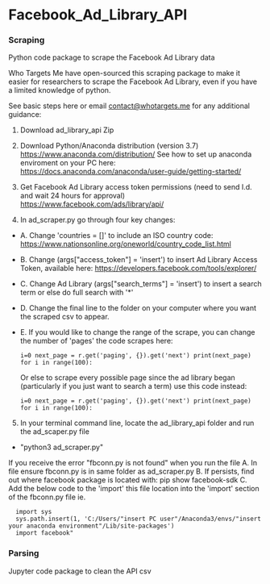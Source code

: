 # Facebook_Ad_Library_API

### Scraping
Python code package to scrape the Facebook Ad Library data

Who Targets Me have open-sourced this scraping package to make it easier for researchers to scrape the Facebook Ad Library, even if you have a limited knowledge of python.

See basic steps here or email contact@whotargets.me for any additional guidance:

1. Download ad_library_api Zip

2. Download Python/Anaconda distribution (version 3.7)
https://www.anaconda.com/distribution/
See how to set up anaconda enviroment on your PC here: https://docs.anaconda.com/anaconda/user-guide/getting-started/

3. Get Facebook Ad Library access token permissions (need to send I.d. and wait 24 hours for approval)
https://www.facebook.com/ads/library/api/

  
4. In ad_scraper.py go through four key changes:
- A. Change 'countries = []' to include an ISO country code: https://www.nationsonline.org/oneworld/country_code_list.html
- B. Change (args["access_token"] = 'insert') to insert Ad Library Access Token, available here:  https://developers.facebook.com/tools/explorer/
- C. Change Ad Library (args["search_terms"] = 'insert') to insert a search term or else do full search with '*'
- D. Change the final line to the folder on your computer where you want the scraped csv to appear.
- E. If you would like to change the range of the scrape, you can change the number of 'pages' the code scrapes here:

     `i=0
        next_page = r.get('paging', {}).get('next')
        print(next_page)
        for i in range(100):`

  Or else to scrape every possible page since the ad library began (particularly if you just want to search a term) use this code instead:
  
   `i=0
      next_page = r.get('paging', {}).get('next')
      print(next_page)
      for i in range(100):`


5. In your terminal command line, locate the ad_library_api folder and run the ad_scaper.py file
- "python3 ad_scraper.py"

 If you receive the error "fbconn.py is not found" when you run the file 
    A. In file ensure fbconn.py is in same folder as ad_scraper.py
    B. If persists, find out where facebook package is located with: pip show facebook-sdk
    C. Add the below code to the 'import' this file location into the 'import' section of the fbconn.py file
    ie.
      
      
      import sys
      sys.path.insert(1, 'C:/Users/"insert PC user"/Anaconda3/envs/"insert your anaconda environment"/Lib/site-packages')
      import facebook"

### Parsing

Jupyter code package to clean the API csv


